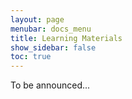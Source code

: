 ```yaml
---
layout: page
menubar: docs_menu
title: Learning Materials
show_sidebar: false
toc: true
---
```

To be announced...
